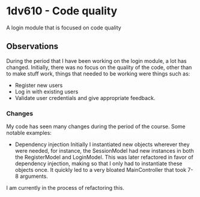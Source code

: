 # 1dv610 - Code quality
 A login module that is focused on code quality
 ## Observations
During the period that I have been working on the login module, a lot has changed. Initially, there was no focus on the quality of the code, other than to make stuff work, things that needed to be working were things such as:
- Register new users
- Log in with existing users
- Validate user credentials and give appropriate feedback.
 ### Changes
My code has seen many changes during the period of the course. Some notable examples:
- Dependency injection
 Initially I instantiated new objects wherever they were needed, for instance, the SessionModel had new instances in both the RegisterModel and LoginModel. This was later refactored in favor of dependency injection, making so that I only had to instantiate these objects once. It quickly led to a very bloated MainController that took 7-8 arguments.
 
 I am currently in the process of refactoring this.